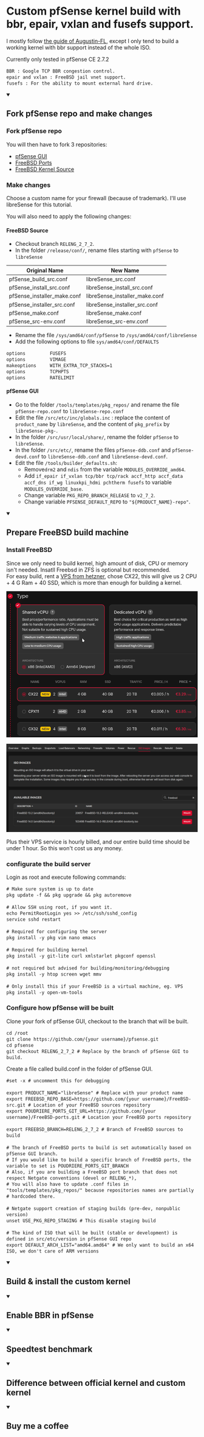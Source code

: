 # Custom pfSense kernel build with bbr, epair, vxlan and fusefs support.
I mostly follow [the guide of Augustin-FL](https://github.com/Augustin-FL/building-pfsense-iso-from-source), except I only tend to build a working kernel with bbr support instead of the whole ISO.

Currently only tested in pfSense CE 2.7.2

```
BBR : Google TCP BBR congestion control.
epair and vxlan : FreeBSD jail vnet support.
fusefs : For the ability to mount external hard drive.
```

<details open>
<summary>

## Fork pfSense repo and make changes

</summary>

### Fork pfSense repo
You will then have to fork 3 repositories: 
- [pfSense GUI](https://github.com/pfsense/pfsense) 
- [FreeBSD Ports](https://github.com/pfsense/freebsd-ports) 
- [FreeBSD Kernel Source](https://github.com/pfsense/freebsd-src) 

### Make changes
Choose a custom name for your firewall (because of trademark). I'll use libreSense for this tutorial. 

You will also need to apply the following changes: 

#### FreeBSD Source
- Checkout branch `RELENG_2_7_2`.
- In the folder `/release/conf/`, rename files starting with `pfSense` to `libreSense`

| Original Name    | New Name |
| -------- | ------- |
| pfSense_build_src.conf | libreSense_src.conf |
| pfSense_install_src.conf | libreSense_install_src.conf |
| pfSense_installer_make.conf | libreSense_installer_make.conf |
| pfSense_installer_src.conf | libreSense_installer_src.conf |
| pfSense_make.conf | libreSense_make.conf |
| pfSense_src-env.conf | libreSense_src-env.conf |

- Rename the file `/sys/amd64/conf/pfSense` to `/sys/amd64/conf/libreSense`
- Add the following options to file `sys/amd64/conf/DEFAULTS`
```
options         FUSEFS
options         VIMAGE
makeoptions     WITH_EXTRA_TCP_STACKS=1
options         TCPHPTS
options         RATELIMIT
```

#### pfSense GUI
- Go to the folder `/tools/templates/pkg_repos/` and rename the file `pfSense-repo.conf` to `libreSense-repo.conf`
- Edit the file `/src/etc/inc/globals.inc` : replace the content of `product_name` by `libreSense`, and the content of `pkg_prefix` by `libreSense-pkg-`.
- In the folder `/src/usr/local/share/`, rename the folder `pfSense` to `libreSense`.
- In the folder `/src/etc/`, rename the files `pfSense-ddb.conf` and `pfSense-devd.conf` to `libreSense-ddb.conf` and `libreSense-devd.conf`.
- Edit the file `/tools/builder_defaults.sh`:
  - Remove`drm2` and `ndis` from the variable `MODULES_OVERRIDE_amd64`.
  - Add `if_epair if_vxlan tcp/bbr tcp/rack accf_http accf_data accf_dns if_wg linuxkpi_hdmi pchtherm fusefs` to variable `MODULES_OVERRIDE_base`.
  - Change variable `PKG_REPO_BRANCH_RELEASE` to `v2_7_2`.
  - Change variable `PFSENSE_DEFAULT_REPO` to `"${PRODUCT_NAME}-repo"`.

</details>

<details open>
<summary>

## Prepare FreeBSD build machine

</summary>

### Install FreeBSD
Since we only need to build kernel, high amount of disk, CPU or memory isn't needed. Insatll Freebsd in ZFS is optional but recommended.  
For easy build, rent a [VPS from hetzner](https://hetzner.cloud/?ref=aY3GsPMrFDw9), chose CX22, this will give us 2 CPU + 4 G Ram + 40 SSD, which is more than enough for building a kernel.   

![hetzner vps](https://github.com/mikehu404/pfsense-bbr/blob/main/Image/VPS.png?raw=true)

![Freebsd ISO](https://github.com/mikehu404/pfsense-bbr/blob/main/Image/ISO.png?raw=true)

Plus their VPS service is hourly billed, and our entire build time should be under 1 hour. So this won't cost us any money.  

### configurate the build server
Login as root and execute following commands:

```
# Make sure system is up to date
pkg update -f && pkg upgrade && pkg autoremove

# Allow SSH using root, if you want it.
echo PermitRootLogin yes >> /etc/ssh/sshd_config
service sshd restart

# Required for configuring the server
pkg install -y pkg vim nano emacs

# Required for building kernel
pkg install -y git-lite curl xmlstarlet pkgconf openssl

# not required but advised for building/monitoring/debugging
pkg install -y htop screen wget mmv 

# Only install this if your FreeBSD is a virtual machine, eg. VPS
pkg install -y open-vm-tools
```

### Configure how pfSense will be built
Clone your fork of pfSense GUI, checkout to the branch that will be built.

```
cd /root
git clone https://github.com/{your username}/pfsense.git
cd pfsense
git checkout RELENG_2_7_2 # Replace by the branch of pfSense GUI to build.
```

Create a file called build.conf in the folder of pfSense GUI.

```
#set -x # uncomment this for debugging

export PRODUCT_NAME="libreSense" # Replace with your product name
export FREEBSD_REPO_BASE=https://github.com/{your username}/FreeBSD-src.git # Location of your FreeBSD sources repository
export POUDRIERE_PORTS_GIT_URL=https://github.com/{your username}/FreeBSD-ports.git # Location your FreeBSD ports repository

export FREEBSD_BRANCH=RELENG_2_7_2 # Branch of FreeBSD sources to build

# The branch of FreeBSD ports to build is set automatically based on pfSense GUI branch.
# If you would like to build a specific branch of FreeBSD ports, the variable to set is POUDRIERE_PORTS_GIT_BRANCH
# Also, if you are building a FreeBSD port branch that does not respect Netgate conventions (devel or RELENG_*),
# You will also have to update .conf files in "tools/templates/pkg_repos/" because repositories names are partially
# hardcoded there.

# Netgate support creation of staging builds (pre-dev, nonpublic version)
unset USE_PKG_REPO_STAGING # This disable staging build

# The kind of ISO that will be built (stable or development) is defined in src/etc/version in pfSense GUI repo
export DEFAULT_ARCH_LIST="amd64.amd64" # We only want to build an x64 ISO, we don't care of ARM versions
```

</details>

<details open>
<summary>

## Build & install the custom kernel

</summary>
</details>

<details open>
<summary>

## Enable BBR in pfSense

</summary>
</details>

<details open>
<summary>

## Speedtest benchmark

</summary>
</details>

<details open>
<summary>

## Difference between official kernel and custom kernel

</summary>
</details>

<details open>
<summary>

## Buy me a coffee

</summary>
</details>
